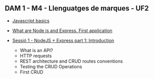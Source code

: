 ## DAM 1 - M4 - Llenguatges de marques - UF2
- [Javascript basics](extras/javascript_basics.md)

- [What are Node js and Express. First application](what_is_node_express_first_app.md)

- [Sessió 1 - NodeJS + Express part 1: Introduction](Sesion1/01_NodeJS_Express_part_1__Introduction.md)

    - What is an API?
  - HTTP requests
  - REST architecture and CRUD routes conventions
  - Testing the CRUD Operations
  - First CRUD 

<!-- 
 [Sessió 2 -  NodeJS + Express part 1: Introduction](01%20NodeJS_Express_part_1-%20Introduction%20.md)
- What is an API?-
- HTTP requests
- REST architecture and CRUD routes conventions
- Testing the CRUD Operations
- First CRUD

-->